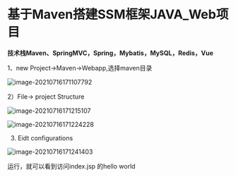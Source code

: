 # 基于Maven搭建SSM框架JAVA_Web项目

**技术栈Maven、SpringMVC，Spring，Mybatis，MySQL，Redis，Vue**

1、new Project->Maven->Webapp,选择maven目录

![image-20210716171107792](C:\Users\CS_Chan\AppData\Roaming\Typora\typora-user-images\image-20210716171107792.png)

2）File-> project Structure



![image-20210716171215107](C:\Users\CS_Chan\AppData\Roaming\Typora\typora-user-images\image-20210716171215107.png)

![image-20210716171224228](C:\Users\CS_Chan\AppData\Roaming\Typora\typora-user-images\image-20210716171224228.png)

3) Eidt  configurations

![image-20210716171241403](C:\Users\CS_Chan\AppData\Roaming\Typora\typora-user-images\image-20210716171241403.png)

运行，就可以看到访问index.jsp 的hello world

